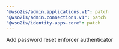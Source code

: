 ```yaml
---
"@wso2is/admin.applications.v1": patch
"@wso2is/admin.connections.v1": patch
"@wso2is/identity-apps-core": patch
---
```


Add password reset enforcer authenticator

